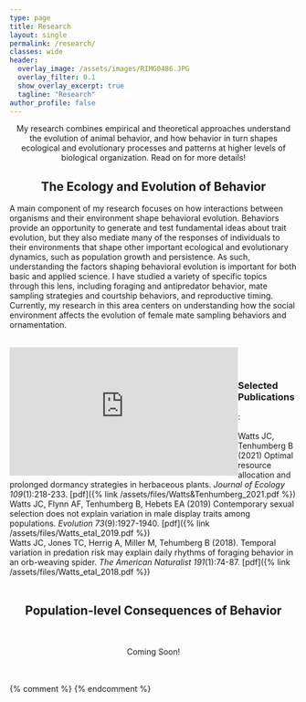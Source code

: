 ```yaml
---
type: page
title: Research
layout: single
permalink: /research/
classes: wide
header:
  overlay_image: /assets/images/RIMG0486.JPG
  overlay_filter: 0.1
  show_overlay_excerpt: true
  tagline: "Research"
author_profile: false
---
```

<center>My research combines empirical and theoretical approaches understand the evolution of animal behavior, and how behavior in turn shapes ecological and evolutionary processes and patterns at higher levels of biological organization. Read on for more details!</center>


<center><h2>The Ecology and Evolution of Behavior</h2></center>

A main component of my research focuses on how interactions between organisms and their environment shape behavioral evolution. Behaviors provide an opportunity to generate and test fundamental ideas about trait evolution, but they also mediate many of the responses of individuals to their environments that shape other important ecological and evolutionary dynamics, such as population growth and persistence. As such, understanding the factors shaping behavioral evolution is important for both basic and applied science. I have studied a variety of specific topics through this lens, including foraging and antipredator behavior, mate sampling strategies and courtship behaviors, and reproductive timing. Currently, my research in this area centers on understanding how the social environment affects the evolution of female mate sampling behaviors and ornamentation.<br>
<br>
<iframe align = "left" width="400" height="225" src="https://www.youtube.com/embed/YOYjiQCTm_c" title="Schizocsa crassipes courtship" frameborder="0" allow="accelerometer; autoplay; clipboard-write; encrypted-media; gyroscope; picture-in-picture" allowfullscreen></iframe>
<br><br>

<h3>Selected Publications</h3>:<br><br>
Watts JC, Tenhumberg B (2021) Optimal resource allocation and prolonged dormancy strategies in herbaceous plants. <i>Journal of Ecology 109</i>(1):218-233. [pdf]({% link /assets/files/Watts&Tenhumberg_2021.pdf %})
<br>
Watts JC, Flynn AF, Tenhumberg B, Hebets EA (2019) Contemporary sexual selection does not explain variation in male display traits among populations. <i>Evolution 73</i>(9):1927-1940. [pdf]({% link /assets/files/Watts_etal_2019.pdf %})
<br>
Watts JC, Jones TC, Herrig A, Miller M, Tehumberg B (2018). Temporal variation in predation risk may explain daily rhythms of foraging behavior in an orb-weaving spider. <i>The American Naturalist 191</i>(1):74-87. [pdf]({% link /assets/files/Watts_etal_2018.pdf %})
<br><br>


<center><h2>Population-level Consequences of Behavior</h2></center>
<br>
<br>
<center>Coming Soon!</center>
<br>
<br>

{% comment %} 
{% endcomment %}
